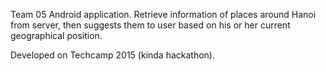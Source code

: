 Team 05 Android application. Retrieve information of places around Hanoi from server, then suggests them to user based on his or her current geographical position.

Developed on Techcamp 2015 (kinda hackathon).
